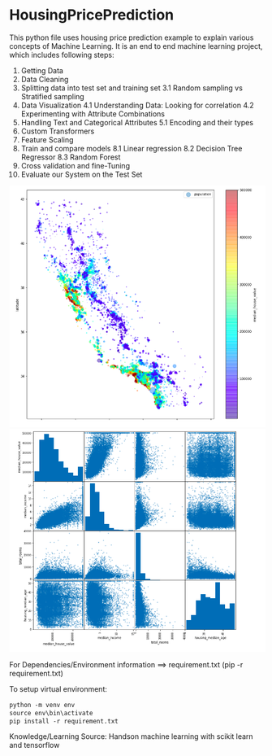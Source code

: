 # HousingPricePrediction
This python file uses housing price prediction example to explain various concepts of Machine Learning. It is an end to end machine learning project, which includes following steps:
1. Getting Data
2. Data Cleaning
3. Splitting data into test set and training set
  3.1 Random sampling vs Stratified sampling
4. Data Visualization
  4.1 Understanding Data: Looking for correlation
  4.2 Experimenting with Attribute Combinations
5. Handling Text and Categorical Attributes
  5.1 Encoding and their types
6. Custom Transformers
7. Feature Scaling
8. Train and compare models
  8.1 Linear regression
  8.2 Decision Tree Regressor
  8.3 Random Forest
9. Cross validation and fine-Tuning
10. Evaluate our System on the Test Set


![alt text](https://raw.githubusercontent.com/mohit-ludhiyani/ML_HousingPricePrediction/main/scatter.png)
![alt text](https://raw.githubusercontent.com/mohit-ludhiyani/ML_HousingPricePrediction/main/data_analysis.png)


For Dependencies/Environment information ==> requirement.txt (pip -r requirement.txt)


To setup virtual environment:

    python -m venv env
    source env\bin\activate
    pip install -r requirement.txt



Knowledge/Learning Source: Handson machine learning with scikit learn and tensorflow 
 
